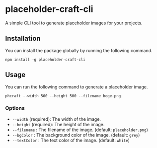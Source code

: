 # placeholder-craft-cli
A simple CLI tool to generate placeholder images for your projects.

## Installation
You can install the package globally by running the following command.
```shell
npm install -g placeholder-craft-cli
```

## Usage
You can run the following command to generate a placeholder image.
```shell
phcraft --width 500 --height 500 --filename hoge.png
```
### Options
- `--width` (required): The width of the image.
- `--height` (required): The height of the image.
- `--filename` : The filename of the image. (default: `placeholder.png`)
- `--bgColor` : The background color of the image. (default: `grey`)
- `--textColor` : The text color of the image. (default: `white`)
